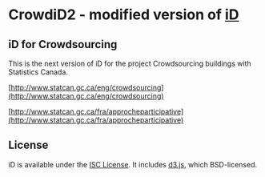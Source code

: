 # CrowdiD2 - modified version of [iD](https://github.com/openstreetmap/iD)

## iD for Crowdsourcing

This is the next version of iD for the project Crowdsourcing buildings with Statistics Canada.

[http://www.statcan.gc.ca/eng/crowdsourcing](http://www.statcan.gc.ca/eng/crowdsourcing)

[http://www.statcan.gc.ca/fra/approcheparticipative](http://www.statcan.gc.ca/fra/approcheparticipative)

## License

iD is available under the [ISC License](https://opensource.org/licenses/ISC).
It includes [d3.js](http://d3js.org/), which BSD-licensed.
